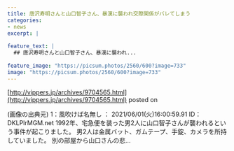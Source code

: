 ```yaml
---
title: 唐沢寿明さんと山口智子さん、暴漢に襲われ交際関係がバレてしまう
categories:
- news
excerpt: |
  
feature_text: |
  ## 唐沢寿明さんと山口智子さん、暴漢に襲われ...
  
feature_image: "https://picsum.photos/2560/600?image=733"
image: "https://picsum.photos/2560/600?image=733"
---
```


[http://vippers.jp/archives/9704565.html](http://vippers.jp/archives/9704565.html)
posted on 

<!--more-->

(画像の出典元) 1：風吹けば名無し ： 2021/06/01(火)16:00:59.91 ID： DKLPlrMGM.net 1992年、宅急便を装った男2人に山口智子さんが襲われるという事件が起こりました。 男2人は金属バット、ガムテープ、手錠、カメラを所持していました。 別の部屋から山口さんの悲...
